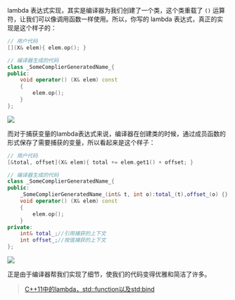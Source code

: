 lambda 表达式实现，其实是编译器为我们创建了一个类，这个类重载了 `()` 运算符，让我们可以像调用函数一样使用。所以，你写的 lambda 表达式，真正的实现是这个样子的： 

```cpp
// 用户代码
[](X& elem){ elem.op(); }

// 编译器生成的代码
class _SomeComplierGeneratedName_{
public:
    void operator() (X& elem) const
    {
        elem.op();
    }
};
```


![](https://i1.wp.com/blog.feabhas.com/wp-content/uploads/2014/08/image_thumb.png?zoom=2&resize=365,332) 

而对于捕获变量的lambda表达式来说，编译器在创建类的时候，通过成员函数的形式保存了需要捕获的变量，所以看起来是这个样子： 

```cpp
// 用户代码
[&total, offset](X& elem){ total += elem.get1() + offset; }

// 编译器生成的代码
class _SomeComplierGeneratedName_{
public:
    _SomeComplierGeneratedName_(int& t, int o):total_(t),offset_(o) {}
    void operator() (X& elem) const
    {
        elem.op();
    }
private:
    int& total_;//引用捕获的上下文
    int offset_;//按值捕获的上下文
};

```


![](https://i2.wp.com/blog.feabhas.com/wp-content/uploads/2014/08/image_thumb4.png?zoom=2&resize=529,380)

正是由于编译器帮我们实现了细节，使我们的代码变得优雅和简洁了许多。

> [C++11中的lambda，std::function以及std:bind ](https://paul.pub/cpp-lambda-function-bind/)

